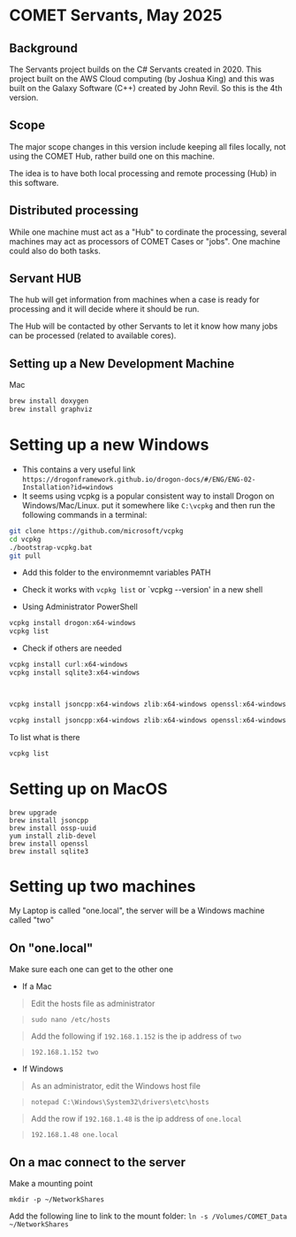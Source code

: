 # COMET Servants, May 2025

## Background
The Servants project builds on the C# Servants created in 2020.  This project built on the AWS Cloud computing (by Joshua King) and this was built on the Galaxy Software (C++) created by John Revil.  So this is the 4th version.

## Scope

The major scope changes in this version include keeping all files locally, not using the COMET Hub, rather build one on this machine.

The idea is to have both local processing and remote processing (Hub) in this software.

## Distributed processing

While one machine must act as a "Hub" to cordinate the processing, several machines may act as processors of COMET Cases or "jobs".  One machine could also do both tasks.

## Servant HUB

The hub will get information from machines when a case is ready for processing and it will decide where it should be run.

The Hub will be contacted by other Servants to let it know how many jobs can be processed (related to available cores).


## Setting up a New Development  Machine
Mac
```bash
brew install doxygen
brew install graphviz
```


# Setting up a new Windows
- This contains a very useful link
`https://drogonframework.github.io/drogon-docs/#/ENG/ENG-02-Installation?id=windows`
- It seems using vcpkg is a popular consistent way to install Drogon on Windows/Mac/Linux.
put it somewhere like `C:\vcpkg` and then run the following commands in a terminal:
```bash
git clone https://github.com/microsoft/vcpkg
cd vcpkg
./bootstrap-vcpkg.bat
git pull
```
- Add this folder to the environmemnt variables PATH

- Check it works with `vcpkg list` or `vcpkg --version' in a new shell

- Using Administrator PowerShell
```Powershell
vcpkg install drogon:x64-windows
vcpkg list
````
- Check if others are needed
```Powershell
vcpkg install curl:x64-windows
vcpkg install sqlite3:x64-windows



vcpkg install jsoncpp:x64-windows zlib:x64-windows openssl:x64-windows sqlite3:x64-windows libpq:x64-windows libpqxx:x64-windows 

vcpkg install jsoncpp:x64-windows zlib:x64-windows openssl:x64-windows sqlite3:x64-windows libpq:x64-windows libpqxx:x64-windows drogon[core,ctl,sqlite3,postgres,orm]:x64-windows
```
To list what is there
```Powershell
vcpkg list
```

# Setting up on MacOS
```angular2html
brew upgrade
brew install jsoncpp
brew install ossp-uuid
yum install zlib-devel
brew install openssl
brew install sqlite3

```

# Setting up two machines

My Laptop is called "one.local", the server will be a Windows machine called "two"

## On "one.local"

Make sure each one can get to the other one

- If a Mac

> Edit the hosts file as administrator

> `sudo nano /etc/hosts`

> Add the following if `192.168.1.152` is the ip address of `two`

> `192.168.1.152 two`

- If Windows

> As an administrator, edit the Windows host file

> `notepad C:\Windows\System32\drivers\etc\hosts`

> Add the row if `192.168.1.48` is the ip address of `one.local`

> `192.168.1.48 one.local`


## On a mac connect to the server

Make a mounting point

`mkdir -p ~/NetworkShares`

Add the following line to link to the mount  folder:
`ln -s /Volumes/COMET_Data ~/NetworkShares`







